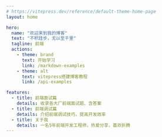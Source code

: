 ```yaml
---
# https://vitepress.dev/reference/default-theme-home-page
layout: home

hero:
  name: "欢迎来到我的博客"
  text: "不积跬步，无以至千里"
  tagline: 前端
  actions:
    - theme: brand
      text: 开始学习
      link: /markdown-examples
    - theme: alt
      text: vitepress搭建博客教程
      link: /api-examples

features:
  - title: 前端面试篇
    details: 收录各大厂前端面试题、含答案
  - title: 前端调试篇
    details: 介绍前端调试技巧，提高开发效率
  - title: 关于我
    details: 一名5年前端开发工程师，热爱分享，喜欢折腾
---
```


